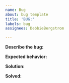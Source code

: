```yaml
---
name: Bug
about: bug template
title: 'BUG:'
labels: bug
assignees: DebbieBergstrom

---
```


**Describe the bug:**


**Expected behavior:**


**Solution:**


**Solved:**
